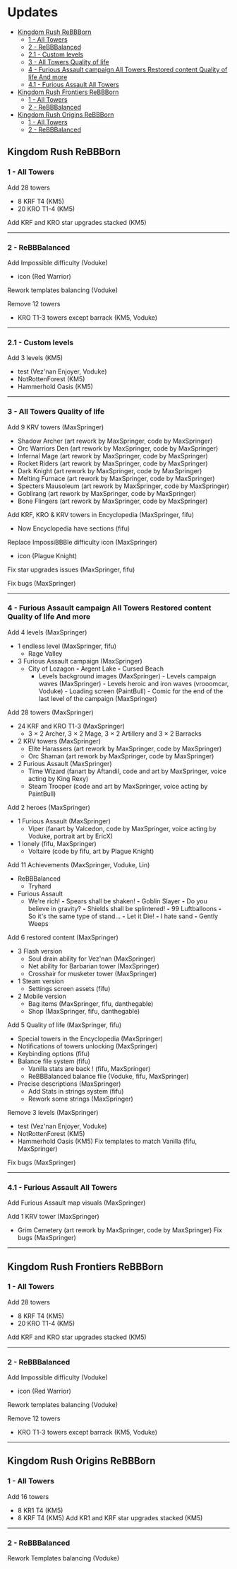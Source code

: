 # **Updates**
- [Kingdom Rush ReBBBorn](#Kingdom-Rush-ReBBBorn)
  - [1 - All Towers](#1---All-Towers)
  - [2 - ReBBBalanced](#2---ReBBBalanced)
  - [2.1 - Custom levels](#2.1---Custom-levels)
  - [3 - All Towers Quality of life](#3---All-Towers-Quality-of-life)
  - [4 - Furious Assault campaign All Towers Restored content Quality of life And more](#4---Furious-Assault-campaign-All-Towers-Restored-content-Quality-of-life-And-more)
  - [4.1 - Furious Assault All Towers](#4.1---Furious-Assault-All-Towers)
- [Kingdom Rush Frontiers ReBBBorn](#Kingdom-Rush-Frontiers-ReBBBorn)
  - [1 - All Towers](#1---All-Towers-1)
  - [2 - ReBBBalanced](#2---ReBBBalanced-1)
- [Kingdom Rush Origins ReBBBorn](#Kingdom-Rush-Origins-ReBBBorn)
  - [1 - All Towers](#1---All-Towers-2)
  - [2 - ReBBBalanced](#2---ReBBBalanced-2)
## Kingdom Rush ReBBBorn
### 1 - All Towers
Add 28 towers
- 8 KRF T4 (KM5)
- 20 KRO T1-4 (KM5)

Add KRF and KRO star upgrades stacked (KM5)

---
### 2 - ReBBBalanced
Add Impossible difficulty (Voduke)
  - icon (Red Warrior)

Rework templates balancing (Voduke)

Remove 12 towers
- KRO T1-3 towers except barrack (KM5, Voduke)
---
### 2.1 - Custom levels
Add 3 levels (KM5)
- test (Vez'nan Enjoyer, Voduke)
- NotRottenForest (KM5)
- Hammerhold Oasis (KM5)
---
### 3 - All Towers Quality of life
Add 9 KRV towers (MaxSpringer)
- Shadow Archer (art rework by MaxSpringer, code by MaxSpringer)
- Orc Warriors Den (art rework by MaxSpringer, code by MaxSpringer)
- Infernal Mage (art rework by MaxSpringer, code by MaxSpringer)
- Rocket Riders (art rework by MaxSpringer, code by MaxSpringer)
- Dark Knight (art rework by MaxSpringer, code by MaxSpringer)
- Melting Furnace (art rework by MaxSpringer, code by MaxSpringer)
- Specters Mausoleum (art rework by MaxSpringer, code by MaxSpringer)
- Goblirang (art rework by MaxSpringer, code by MaxSpringer)
- Bone Flingers (art rework by MaxSpringer, code by MaxSpringer)

Add KRF, KRO & KRV towers in Encyclopedia (MaxSpringer, fifu)
- Now Encyclopedia have sections (fifu)

Replace ImpossiBBBle difficulty icon (MaxSpringer)
- icon (Plague Knight)

Fix star upgrades issues (MaxSpringer, fifu)

Fix bugs (MaxSpringer)

---
### 4 - Furious Assault campaign All Towers Restored content Quality of life And more
Add 4 levels (MaxSpringer)
- 1 endless level (MaxSpringer, fifu)
  - Rage Valley
- 3 Furious Assault campaign (MaxSpringer)
  - City of Lozagon **-** Argent Lake **-** Cursed Beach
    - Levels background images (MaxSpringer) - Levels campaign waves (MaxSpringer) - Levels heroic and iron waves (vrooomcar, Voduke) - Loading screen (PaintBull) - Comic for the end of the last level of the campaign (MaxSpringer)

Add 28 towers (MaxSpringer)
- 24 KRF and KRO T1-3 (MaxSpringer)
  - 3 × 2 Archer, 3 × 2 Mage, 3 × 2 Artillery and 3 × 2 Barracks
- 2 KRV towers (MaxSpringer)
  - Elite Harassers (art rework by MaxSpringer, code by MaxSpringer)
  - Orc Shaman (art rework by MaxSpringer, code by MaxSpringer)
- 2 Furious Assault (MaxSpringer)
  - Time Wizard (fanart by Aftandil, code and art by MaxSpringer, voice acting by King Rexy)
  - Steam Trooper (code and art by MaxSpringer, voice acting by PaintBull)

Add 2 heroes (MaxSpringer)
- 1 Furious Assault (MaxSpringer)
  - Viper (fanart by Valcedon, code by MaxSpringer, voice acting by Voduke, portrait art by EricX)
- 1 lonely (fifu, MaxSpringer)
  - Voltaire (code by fifu, art by Plague Knight)

Add 11 Achievements (MaxSpringer, Voduke, Lin)
- ReBBBalanced
  - Tryhard
- Furious Assault
  - We're rich! **-** Spears shall be shaken! **-** Goblin Slayer **-** Do you believe in gravity? **-** Shields shall be splintered! **-** 99 Luftballoons **-** So it's the same type of stand... **-** Let it Die! **-** I hate sand **-** Gently Weeps

Add 6 restored content (MaxSpringer)
- 3 Flash version
  - Soul drain ability for Vez'nan (MaxSpringer)
  - Net ability for Barbarian tower (MaxSpringer)
  - Crosshair for musketer tower (MaxSpringer)
- 1 Steam version
  - Settings screen assets (fifu)
- 2 Mobile version
  - Bag items (MaxSpringer, fifu, danthegable)
  - Shop (MaxSpringer, fifu, danthegable)

Add 5 Quality of life (MaxSpringer, fifu)
- Special towers in the Encyclopedia (MaxSpringer)
- Notifications of towers unlocking (MaxSpringer)
- Keybinding options (fifu)
- Balance file system (fifu)
  - Vanilla stats are back ! (fifu, MaxSpringer)
  - ReBBBalanced balance file (Voduke, fifu, MaxSpringer)
- Precise descriptions (MaxSpringer)
  - Add Stats in strings system (fifu)
  - Rework some strings (MaxSpringer)

Remove 3 levels (MaxSpringer)
- test (Vez'nan Enjoyer, Voduke)
- NotRottenForest (KM5)
- Hammerhold Oasis (KM5)
Fix templates to match Vanilla (fifu, MaxSpringer)

Fix bugs (MaxSpringer)

---
### 4.1 - Furious Assault All Towers
Add Furious Assault map visuals (MaxSpringer)

Add 1 KRV tower (MaxSpringer)
  - Grim Cemetery (art rework by MaxSpringer, code by MaxSpringer)
Fix bugs (MaxSpringer)

---
## Kingdom Rush Frontiers ReBBBorn
### 1 - All Towers
Add 28 towers
- 8 KRF T4 (KM5)
- 20 KRO T1-4 (KM5)

Add KRF and KRO star upgrades stacked (KM5)

---
### 2 - ReBBBalanced
Add Impossible difficulty (Voduke)
  - icon (Red Warrior)

Rework templates balancing (Voduke)

Remove 12 towers
- KRO T1-3 towers except barrack (KM5, Voduke)
---
## Kingdom Rush Origins ReBBBorn
### 1 - All Towers
Add 16 towers
- 8 KR1 T4 (KM5)
- 8 KRF T4 (KM5)
Add KR1 and KRF star upgrades stacked (KM5)

---
### 2 - ReBBBalanced
Rework Templates balancing (Voduke)
